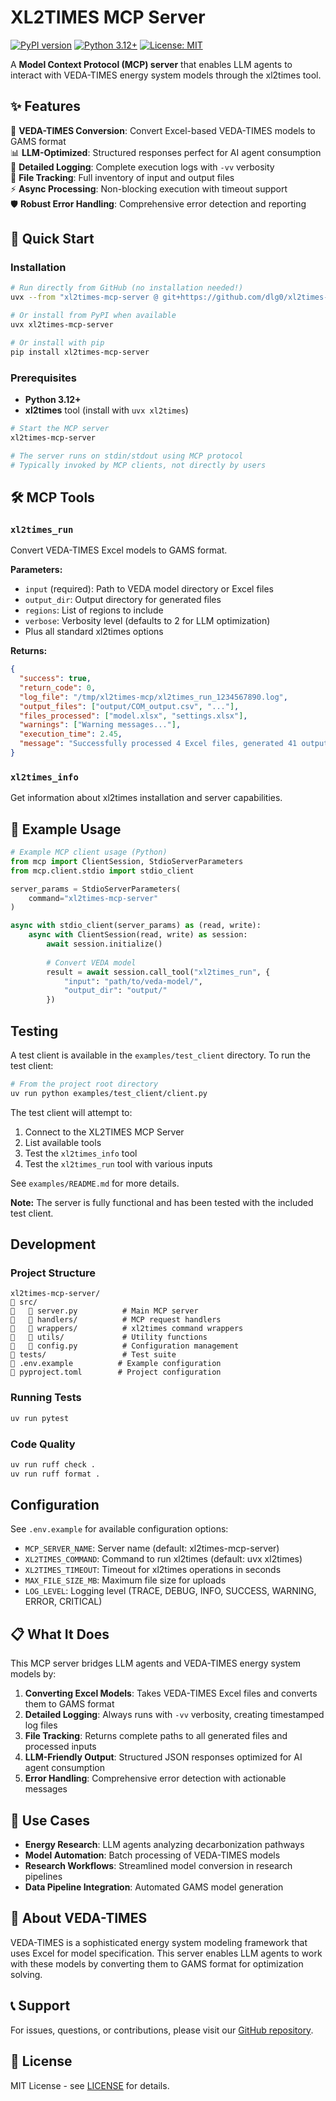 # XL2TIMES MCP Server

[![PyPI version](https://badge.fury.io/py/xl2times-mcp-server.svg)](https://badge.fury.io/py/xl2times-mcp-server)
[![Python 3.12+](https://img.shields.io/badge/python-3.12+-blue.svg)](https://www.python.org/downloads/)
[![License: MIT](https://img.shields.io/badge/License-MIT-yellow.svg)](https://opensource.org/licenses/MIT)

A **Model Context Protocol (MCP) server** that enables LLM agents to interact with VEDA-TIMES energy system models through the xl2times tool.

## ✨ Features

🔄 **VEDA-TIMES Conversion**: Convert Excel-based VEDA-TIMES models to GAMS format  
📊 **LLM-Optimized**: Structured responses perfect for AI agent consumption  
📝 **Detailed Logging**: Complete execution logs with `-vv` verbosity  
📁 **File Tracking**: Full inventory of input and output files  
⚡ **Async Processing**: Non-blocking execution with timeout support  
🛡️ **Robust Error Handling**: Comprehensive error detection and reporting

## 🚀 Quick Start

### Installation

```bash
# Run directly from GitHub (no installation needed!)
uvx --from "xl2times-mcp-server @ git+https://github.com/dlg0/xl2times-mcp-server" xl2times-mcp-server

# Or install from PyPI when available
uvx xl2times-mcp-server

# Or install with pip
pip install xl2times-mcp-server
```

### Prerequisites

- **Python 3.12+**
- **xl2times** tool (install with `uvx xl2times`)

```bash
# Start the MCP server
xl2times-mcp-server

# The server runs on stdin/stdout using MCP protocol
# Typically invoked by MCP clients, not directly by users
```

## 🛠️ MCP Tools

### `xl2times_run`
Convert VEDA-TIMES Excel models to GAMS format.

**Parameters:**
- `input` (required): Path to VEDA model directory or Excel files
- `output_dir`: Output directory for generated files  
- `regions`: List of regions to include
- `verbose`: Verbosity level (defaults to 2 for LLM optimization)
- Plus all standard xl2times options

**Returns:**
```json
{
  "success": true,
  "return_code": 0,
  "log_file": "/tmp/xl2times-mcp/xl2times_run_1234567890.log",
  "output_files": ["output/COM_output.csv", "..."],
  "files_processed": ["model.xlsx", "settings.xlsx"],
  "warnings": ["Warning messages..."],
  "execution_time": 2.45,
  "message": "Successfully processed 4 Excel files, generated 41 output files."
}
```

### `xl2times_info`
Get information about xl2times installation and server capabilities.

## 🧪 Example Usage

```python
# Example MCP client usage (Python)
from mcp import ClientSession, StdioServerParameters
from mcp.client.stdio import stdio_client

server_params = StdioServerParameters(
    command="xl2times-mcp-server"
)

async with stdio_client(server_params) as (read, write):
    async with ClientSession(read, write) as session:
        await session.initialize()
        
        # Convert VEDA model
        result = await session.call_tool("xl2times_run", {
            "input": "path/to/veda-model/",
            "output_dir": "output/"
        })
```

## Testing

A test client is available in the `examples/test_client` directory. To run the test client:

```bash
# From the project root directory
uv run python examples/test_client/client.py
```

The test client will attempt to:
1. Connect to the XL2TIMES MCP Server
2. List available tools
3. Test the `xl2times_info` tool
4. Test the `xl2times_run` tool with various inputs

See `examples/README.md` for more details.

**Note:** The server is fully functional and has been tested with the included test client.

## Development

### Project Structure

```
xl2times-mcp-server/
   src/
      server.py          # Main MCP server
      handlers/          # MCP request handlers
      wrappers/          # xl2times command wrappers
      utils/             # Utility functions
      config.py          # Configuration management
   tests/                 # Test suite
   .env.example          # Example configuration
   pyproject.toml        # Project configuration
```

### Running Tests

```bash
uv run pytest
```

### Code Quality

```bash
uv run ruff check .
uv run ruff format .
```

## Configuration

See `.env.example` for available configuration options:

- `MCP_SERVER_NAME`: Server name (default: xl2times-mcp-server)
- `XL2TIMES_COMMAND`: Command to run xl2times (default: uvx xl2times)
- `XL2TIMES_TIMEOUT`: Timeout for xl2times operations in seconds
- `MAX_FILE_SIZE_MB`: Maximum file size for uploads
- `LOG_LEVEL`: Logging level (TRACE, DEBUG, INFO, SUCCESS, WARNING, ERROR, CRITICAL)

## 📋 What It Does

This MCP server bridges LLM agents and VEDA-TIMES energy system models by:

1. **Converting Excel Models**: Takes VEDA-TIMES Excel files and converts them to GAMS format
2. **Detailed Logging**: Always runs with `-vv` verbosity, creating timestamped log files
3. **File Tracking**: Returns complete paths to all generated files and processed inputs
4. **LLM-Friendly Output**: Structured JSON responses optimized for AI agent consumption
5. **Error Handling**: Comprehensive error detection with actionable messages

## 🎯 Use Cases

- **Energy Research**: LLM agents analyzing decarbonization pathways
- **Model Automation**: Batch processing of VEDA-TIMES models
- **Research Workflows**: Streamlined model conversion in research pipelines
- **Data Pipeline Integration**: Automated GAMS model generation

## 🧬 About VEDA-TIMES

VEDA-TIMES is a sophisticated energy system modeling framework that uses Excel for model specification. This server enables LLM agents to work with these models by converting them to GAMS format for optimization solving.

## 📞 Support

For issues, questions, or contributions, please visit our [GitHub repository](https://github.com/dlg0/xl2times-mcp-server).

## 📜 License

MIT License - see [LICENSE](LICENSE) for details.